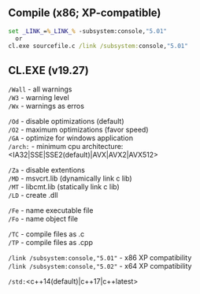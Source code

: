 Compile (x86; XP-compatible)
----------------------------

```cmd
set _LINK_=%_LINK_% -subsystem:console,"5.01"
  or
cl.exe sourcefile.c /link /subsystem:console,"5.01"
```


CL.EXE (v19.27)
---------------

`/Wall`  - all warnings  
`/W3`    - warning level  
`/Wx`    - warnings as erros  
  
`/Od`    - disable optimizations (default)  
`/O2`    - maximum optimizations (favor speed)  
`/GA`    - optimize for windows application  
`/arch:` - minimum cpu architecture: <IA32|SSE|SSE2(default)|AVX|AVX2|AVX512>  
  
`/Za`    - disable extentions  
`/MD`    - msvcrt.lib (dynamically link c lib)  
`/MT`    - libcmt.lib (statically link c lib)  
`/LD`    - create .dll
  
`/Fe`    - name executable file  
`/Fo`    - name object file  
  
`/TC`    - compile files as .c  
`/TP`    - compile files as .cpp  
  
`/link /subsystem:console,"5.01"`  - x86 XP compatibility  
`/link /subsystem:console,"5.02"`  - x64 XP compatibility  

`/std:`<c++14(default)|c++17|c++latest>

